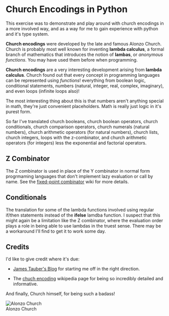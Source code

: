 # Church Encodings in Python

This exercise was to demonstrate and play around with church encodings in a more involved way, and as a way for me to gain experience with python and it's type system.

**Church encodings** were developed by the late and famous Alonzo Church. Church is probably most well known for inventing **lambda calculus**, a formal branch of mathematics that introduces the notion of **lambas**, or *anonymous functions*. You may have used them before when programming.

**Church encodings** are a very interesting development arising from **lambda calculus**. Church found out that every concept in programming languages can be represented using *functions*! everything from boolean logic, conditional statements, numbers (natural, integer, real, complex, imaginary), and even loops (infinite loops also)!

The most interesting thing about this is that numbers aren't anything special in math, they're just convenient placeholders. Math is really just logic in it's purest form.

So far I've translated church booleans, church boolean operators, church conditionals, church comparison operators, church numerals (natural numbers), church arithmetic operators (for natural numbers), church lists, church integers, loops with the z-combinator, and church arithmetic operators (for integers) less the exponential and factorial operators. 


## Z Combinator

The Z combinator is used in place of the Y combinator in normal form progrmaming languages that don't implement lazy evaluation or call by name. See the [fixed-point combinator](https://en.wikipedia.org/wiki/Fixed-point_combinator) wiki for more details.


## Conditionals

The translation for some of the lambda functions involved using regular if/then statements instead of the **ifelse** lamdba function. I suspect that this might again be a limitation like the Z combinator, where the evaluation order plays a role in being able to use lambdas in the truest sense. There may be a workaround I'll find to get it to work some day.


## Credits

I'd like to give credit where it's due:

* [James Tauber's Blog](http://jtauber.com/blog/2008/11/26/church_encoding_in_python/) for starting me off in the right direction.  

* The [chuch encoding](https://en.wikipedia.org/wiki/Church_encoding) wikipedia page for being so incredibly detailed and informative.  

And finally, Church himself, for being such a badass!  

![Alonzo Church](https://upload.wikimedia.org/wikipedia/en/a/a6/Alonzo_Church.jpg)  
Alonzo Church
